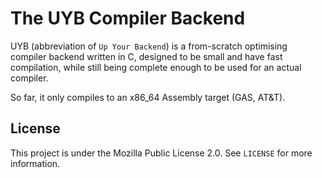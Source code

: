 # The UYB Compiler Backend

UYB (abbreviation of `Up Your Backend`) is a from-scratch optimising compiler backend written in C, designed to be small and have fast compilation, while still being complete enough to be used for an actual compiler.

So far, it only compiles to an x86_64 Assembly target (GAS, AT&T).

## License
This project is under the Mozilla Public License 2.0. See `LICENSE` for more information.
